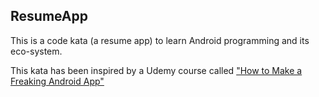 ResumeApp
-----------

This is a code kata (a resume app) to learn Android programming and its eco-system.

This kata has been inspired by a Udemy course called ["How to Make a Freaking Android App"](https://www.udemy.com/how-to-make-a-freaking-android-app/)